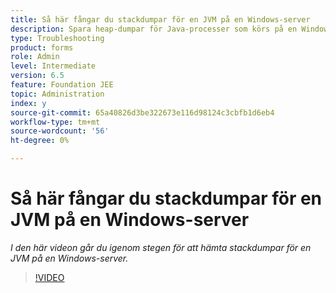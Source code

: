 ```yaml
---
title: Så här fångar du stackdumpar för en JVM på en Windows-server
description: Spara heap-dumpar för Java-processer som körs på en Windows-server
type: Troubleshooting
product: forms
role: Admin
level: Intermediate
version: 6.5
feature: Foundation JEE
topic: Administration
index: y
source-git-commit: 65a40826d3be322673e116d98124c3cbfb1d6eb4
workflow-type: tm+mt
source-wordcount: '56'
ht-degree: 0%

---
```



# Så här fångar du stackdumpar för en JVM på en Windows-server

*I den här videon går du igenom stegen för att hämta stackdumpar för en JVM på en Windows-server.*

>[!VIDEO](https://video.tv.adobe.com/v/335490?quality=9&learn=on)
